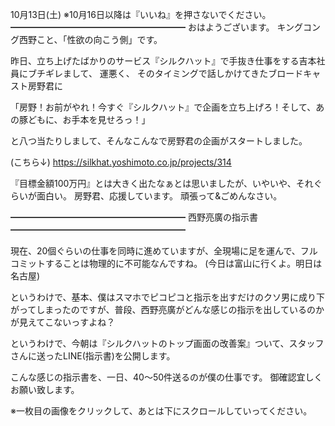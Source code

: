 10月13日(土) ※10月16日以降は『いいね』を押さないでください。
━━━━━━━━━━━━━━━━━━━━
おはようございます。
キングコング西野こと、「性欲の向こう側」です。

昨日、立ち上げたばかりのサービス『シルクハット』で手抜き仕事をする吉本社員にブチギレまして、
運悪く、
そのタイミングで話しかけてきたブロードキャスト房野君に

「房野！お前がやれ！今すぐ『シルクハット』で企画を立ち上げろ！そして、あの豚どもに、お手本を見せろっ！」

と八つ当たりしまして、そんなこんなで房野君の企画がスタートしました。

(こちら↓)
https://silkhat.yoshimoto.co.jp/projects/314

『目標金額100万円』とは大きく出たなぁとは思いましたが、いやいや、それぐらいが面白い。
房野君、応援しています。
頑張って&ごめんなさい。

━━━━━━━━━━━━━━━━━━━━
西野亮廣の指示書
━━━━━━━━━━━━━━━━━━━━

現在、20個ぐらいの仕事を同時に進めていますが、全現場に足を運んで、フルコミットすることは物理的に不可能なんですね。
(今日は富山に行くよ。明日は名古屋)

というわけで、基本、僕はスマホでピコピコと指示を出すだけのクソ男に成り下がってしまったのですが、普段、西野亮廣がどんな感じの指示を出しているのかが見えてこないっすよね？

というわけで、今朝は『シルクハットのトップ画面の改善案』ついて、スタッフさんに送ったLINE(指示書)を公開します。

こんな感じの指示書を、一日、40～50件送るのが僕の仕事です。
御確認宜しくお願い致します。

※一枚目の画像をクリックして、あとは下にスクロールしていってください。
